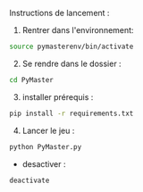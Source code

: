 Instructions de lancement :

1) Rentrer dans l'environnement: 
```Bash
source pymasterenv/bin/activate
```

2) Se rendre dans le dossier : 
```Bash
cd PyMaster
```

3) installer prérequis : 
```Bash
pip install -r requirements.txt
```

4) Lancer le jeu :
```Bash
python PyMaster.py
```

* desactiver : 
```Bash
deactivate
```